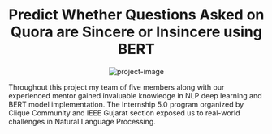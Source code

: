 <h1 align="center" id="title">Predict Whether Questions Asked on Quora are Sincere or Insincere using BERT</h1>

<p align="center"><img src="https://socialify.git.ci/AnubhaSharma2709/Quora-Sincerity-Prediction-/image?description=1&amp;descriptionEditable=Internship%205.0%3A%20NLP%20project%20with%20BERT%20to%20classify%20Quora%20questions%20as%20sincere%20or%20insincere.&amp;language=1&amp;name=1&amp;pattern=Plus&amp;theme=Light" alt="project-image"></p>

<p id="description">Throughout this project my team of five members along with our experienced mentor gained invaluable knowledge in NLP deep learning and BERT model implementation. The Internship 5.0 program organized by Clique Community and IEEE Gujarat section exposed us to real-world challenges in Natural Language Processing.</p>
